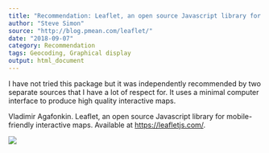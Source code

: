 ```yaml
---
title: "Recommendation: Leaflet, an open source Javascript library for mobile-friendly interactive maps"
author: "Steve Simon"
source: "http://blog.pmean.com/leaflet/"
date: "2018-09-07"
category: Recommendation
tags: Geocoding, Graphical display
output: html_document
---
```


I have not tried this package but it was independently recommended by
two separate sources that I have a lot of respect for. It uses a minimal
computer interface to produce high quality interactive
maps.

<!---More--->

Vladimir Agafonkin. Leaflet, an open source Javascript library for
mobile-friendly interactive maps. Available at <https://leafletjs.com/>.

![](../../web/images/leaflet01.png)




